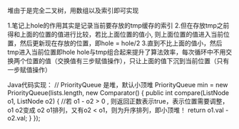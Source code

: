 堆由于是完全二叉树，用数组以及索引即可实现


1.笔记上hole的作用其实是记录当前要存放的tmp缓存的索引
2.但在存放tmp之前得和上面的位置的值进行比较，若比上面位置的值小, 则上面位置的值进入当前位置，然后更新现在存放的位置，即hole = hole/2
3.直到不比上面的值小，然后tmp进入当前位置即hole
hole与tmp组合起来提升了算法效率，每次循环中不用交换两个位置的值（交换值有三步赋值操作），只让上面的值下沉到当前位置（只有一步赋值操作）


Java代码实现：
// PriorityQueue 是堆，默认小顶堆
PriorityQueue<ListNode> min = new PriorityQueue<ListNode>(lists.length, new Comparator<ListNode>() {
	public int compare(ListNode o1, ListNode o2) {
        //若 o1 - o2 > 0 , 则返回正数表示true，表示位置需要调整，o1 o2变成 o2 o1排列，又有o2 < o1，则为升序排列，即小顶堆！
		return o1.val - o2.val;
	}
});